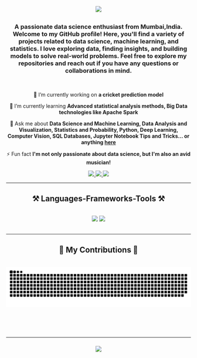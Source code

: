 

<h1 align="center">
    <img src="https://readme-typing-svg.herokuapp.com/?font=Righteous&size=35&center=true&vCenter=true&width=500&height=70&duration=4000&lines=Hi+There!+👋;+I'm+Atharva+Waghdhare!;" />
</h1>

<h3 align="center">A passionate data science enthusiast from Mumbai,India. Welcome to my GitHub profile! Here, you'll find a variety of projects related to data science, machine learning, and statistics. I love exploring data, finding insights, and building models to solve real-world problems. Feel free to explore my repositories and reach out if you have any questions or collaborations in mind.</h3>

<br/>

<div align="center">
 
 🔭 I’m currently working on **a cricket prediction model**
 
 🌱 I’m currently learning **Advanced statistical analysis methods, Big Data technologies like Apache Spark**

 💬 Ask me about **Data Science and Machine Learning,
Data Analysis and Visualization,
Statistics and Probability,
Python, 
Deep Learning, 
Computer Vision,
SQL Databases,
Jupyter Notebook Tips and Tricks... or anything [here](https://github.com/iAtharva26)**

 ⚡ Fun fact **I'm not only passionate about data science, but I'm also an avid musician!**
 
 </div>
 
<div align="center"> 
  <a href="mailto: iatharva26@gmail.com">
    <img src="https://img.shields.io/badge/Gmail-333333?style=for-the-badge&logo=gmail&logoColor=red" />
  </a>
  <a href="https://www.linkedin.com/in/atharva-waghdhare-0a458b1ba/" target="_blank">
    <img src="https://img.shields.io/badge/LinkedIn-0077B5?style=for-the-badge&logo=linkedin&logoColor=white" target="_blank" />
  </a>
  <a href="google.com" target="_blank">
     <img src="https://img.shields.io/badge/Portfolio-FF5722?style=for-the-badge&logo=todoist&logoColor=white" target="_blank" /> <!-- sqlite, safari, google-chrome are other good icon options -->
  </a>
</div>

 <hr/>
 
<h2 align="center">⚒️ Languages-Frameworks-Tools ⚒️</h2>
<br/>
<div align="center">
    <img src="https://skillicons.dev/icons?i=react,bootstrap,mui,html,css,vscode,github,figma,tailwind,git,r" />
    <img src="https://skillicons.dev/icons?i=nodejs,python,javascript,typescript,express,firebase,mongodb,c,java,nextjs,mysql,flask" /><br>
</div>

<br/>
<hr/>

<div align="center">
  <h2>🐍 My Contributions 🐍</h2>
  <br>
  <img alt="snake eating my contributions" src="https://raw.githubusercontent.com/salesp07/salesp07/output/github-contribution-grid-snake.svg" />
  
  <br/><br/><br/>
</div>

<hr/>



<h3 align="center">
    <img src="https://readme-typing-svg.herokuapp.com/?font=Righteous&size=25&center=true&vCenter=true&width=500&height=70&duration=4000&lines=Thanks+for+visiting!+✌️;+Shoot+me+a+message+on+Linkedin!;I'm+always+down+to+collab+:)">
</h3>

<br/>
